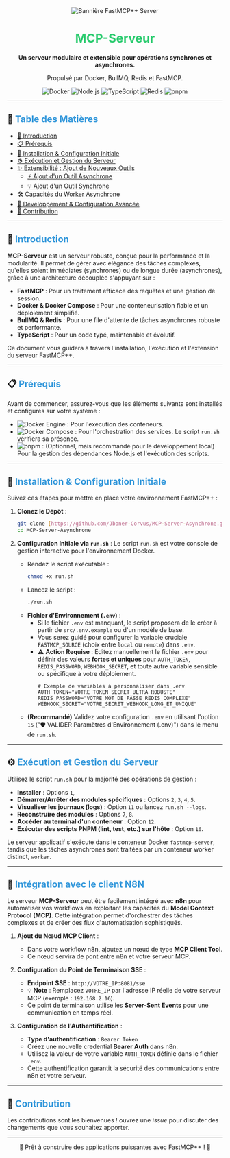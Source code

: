 <div align="center">
  <img src="https://placehold.co/600x200/1a202c/ffffff?text=🚀%20FastMCP%2B%2B%20Server%20🚀&font=montserrat" alt="Bannière FastMCP++ Server">
  <h1><font color="#2ECC71">MCP-Serveur</font></h1>
  <p><strong>Un serveur modulaire et extensible pour opérations synchrones et asynchrones.</strong></p>
  <p>Propulsé par Docker, BullMQ, Redis et FastMCP.</p>
  <p>
    <img src="https://img.shields.io/badge/Docker-2496ED?style=for-the-badge&logo=docker&logoColor=white" alt="Docker">
    <img src="https://img.shields.io/badge/Node.js-339933?style=for-the-badge&logo=nodedotjs&logoColor=white" alt="Node.js">
    <img src="https://img.shields.io/badge/TypeScript-3178C6?style=for-the-badge&logo=typescript&logoColor=white" alt="TypeScript">
    <img src="https://img.shields.io/badge/Redis-DC382D?style=for-the-badge&logo=redis&logoColor=white" alt="Redis">
    <img src="https://img.shields.io/badge/pnpm-F69220?style=for-the-badge&logo=pnpm&logoColor=white" alt="pnpm">
  </p>
</div>

---

## 📜 <font color="#3498DB">Table des Matières</font>

- [🌟 Introduction](#-introduction)
- [📋 Prérequis](#-prérequis)
- [🚀 Installation & Configuration Initiale](#-installation--configuration-initiale)
- [⚙️ Exécution et Gestion du Serveur](#️-exécution-et-gestion-du-serveur)
- [✨ Extensibilité : Ajout de Nouveaux Outils](#-extensibilité--ajout-de-nouveaux-outils)
  - [⚡ Ajout d'un Outil Asynchrone](#-ajout-dun-outil-asynchrone)
  - [💡 Ajout d'un Outil Synchrone](#-ajout-dun-outil-synchrone)
- [🛠️ Capacités du Worker Asynchrone](#️-capacités-du-worker-asynchrone)
- [🔧 Développement & Configuration Avancée](#-développement--configuration-avancée)
- [🤝 Contribution](#-contribution)

---

## 🌟 <font color="#3498DB">Introduction</font>

**MCP-Serveur** est un serveur robuste, conçue pour la performance et la modularité. Il permet de gérer avec élégance des tâches complexes, qu'elles soient immédiates (synchrones) ou de longue durée (asynchrones), grâce à une architecture découplée s'appuyant sur :

-   **FastMCP** : Pour un traitement efficace des requêtes et une gestion de session.
-   **Docker & Docker Compose** : Pour une conteneurisation fiable et un déploiement simplifié.
-   **BullMQ & Redis** : Pour une file d'attente de tâches asynchrones robuste et performante.
-   **TypeScript** : Pour un code typé, maintenable et évolutif.

Ce document vous guidera à travers l'installation, l'exécution et l'extension du serveur FastMCP++.

---

## 📋 <font color="#3498DB">Prérequis</font>

Avant de commencer, assurez-vous que les éléments suivants sont installés et configurés sur votre système :

-   <img src="https://img.shields.io/badge/Docker_Engine- nécessaire-blue?logo=docker" alt="Docker Engine"> : Pour l'exécution des conteneurs.
-   <img src="https://img.shields.io/badge/Docker_Compose (v2+)- nécessaire-blue?logo=docker" alt="Docker Compose"> : Pour l'orchestration des services. Le script `run.sh` vérifiera sa présence.
-   <img src="https://img.shields.io/badge/pnpm-recommandé-orange?logo=pnpm" alt="pnpm"> : (Optionnel, mais recommandé pour le développement local) Pour la gestion des dépendances Node.js et l'exécution des scripts.

---

## 🚀 <font color="#3498DB">Installation & Configuration Initiale</font>

Suivez ces étapes pour mettre en place votre environnement FastMCP++ :

1.  **Clonez le Dépôt** :
    ```bash
    git clone [https://github.com/Jboner-Corvus/MCP-Server-Asynchrone.git](https://github.com/Jboner-Corvus/MCP-Server-Asynchrone.git)
    cd MCP-Server-Asynchrone
    ```

2.  **Configuration Initiale via `run.sh`** :
    Le script `run.sh` est votre console de gestion interactive pour l'environnement Docker.
    * Rendez le script exécutable :
        ```bash
        chmod +x run.sh
        ```
    * Lancez le script :
        ```bash
        ./run.sh
        ```
    * **Fichier d'Environnement (`.env`)** :
        * Si le fichier `.env` est manquant, le script proposera de le créer à partir de `src/.env.example` ou d'un modèle de base.
        * Vous serez guidé pour configurer la variable cruciale `FASTMCP_SOURCE` (choix entre `local` ou `remote`) dans `.env`.
        * ⚠️ **Action Requise** : Éditez manuellement le fichier `.env` pour définir des valeurs **fortes et uniques** pour `AUTH_TOKEN`, `REDIS_PASSWORD`, `WEBHOOK_SECRET`, et toute autre variable sensible ou spécifique à votre déploiement.
            ```dotenv
            # Exemple de variables à personnaliser dans .env
            AUTH_TOKEN="VOTRE_TOKEN_SECRET_ULTRA_ROBUSTE"
            REDIS_PASSWORD="VOTRE_MOT_DE_PASSE_REDIS_COMPLEXE"
            WEBHOOK_SECRET="VOTRE_SECRET_WEBHOOK_LONG_ET_UNIQUE"
            ```
    * **(Recommandé)** Validez votre configuration `.env` en utilisant l'option `15` ("🛡️ VALIDER Paramètres d'Environnement (.env)") dans le menu de `run.sh`.


---

## ⚙️ <font color="#3498DB">Exécution et Gestion du Serveur</font>

Utilisez le script `run.sh` pour la majorité des opérations de gestion :
-   **Installer** : Options `1`, 
-   **Démarrer/Arrêter des modules spécifiques** : Options `2`, `3`, `4`, `5`.
-   **Visualiser les journaux (logs)** : Option `11` ou lancez `run.sh --logs`.
-   **Reconstruire des modules** : Options `7`, `8`.
-   **Accéder au terminal d'un conteneur** : Option `12`.
-   **Exécuter des scripts PNPM (lint, test, etc.) sur l'hôte** : Option `16`.

Le serveur applicatif s'exécute dans le conteneur Docker `fastmcp-server`, tandis que les tâches asynchrones sont traitées par un conteneur worker distinct, `worker`.


---
## 🔌 <font color="#3498DB">Intégration avec le client N8N </font>

Le serveur **MCP-Serveur** peut être facilement intégré avec **n8n** pour automatiser vos workflows en exploitant les capacités du **Model Context Protocol (MCP)**. Cette intégration permet d'orchestrer des tâches complexes et de créer des flux d'automatisation sophistiqués.


1. **Ajout du Nœud MCP Client** :
   - Dans votre workflow n8n, ajoutez un nœud de type **MCP Client Tool**.
   - Ce nœud servira de pont entre n8n et votre serveur MCP.

2. **Configuration du Point de Terminaison SSE** :
   - **Endpoint SSE** : `http://VOTRE_IP:8081/sse`
   - 💡 **Note** : Remplacez `VOTRE_IP` par l'adresse IP réelle de votre serveur MCP (exemple : `192.168.2.16`).
   - Ce point de terminaison utilise les **Server-Sent Events** pour une communication en temps réel.

3. **Configuration de l'Authentification** :
   - **Type d'authentification** : `Bearer Token`
   - Créez une nouvelle credential **Bearer Auth** dans n8n.
   - Utilisez la valeur de votre variable `AUTH_TOKEN` définie dans le fichier `.env`.
   - Cette authentification garantit la sécurité des communications entre n8n et votre serveur.

---
## 🤝 <font color="#3498DB">Contribution</font>

Les contributions sont les bienvenues ! ouvrez une *issue* pour discuter des changements que vous souhaitez apporter.

---

<div align="center">
  <p>🚀 Prêt à construire des applications puissantes avec FastMCP++ ! 🚀</p>
</div>
